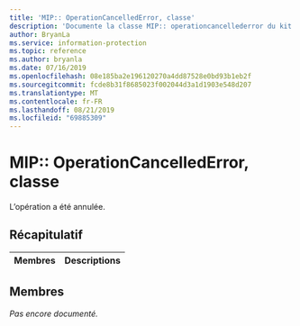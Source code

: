 ```yaml
---
title: 'MIP:: OperationCancelledError, classe'
description: 'Documente la classe MIP:: operationcancellederror du kit de développement logiciel (SDK) Microsoft Information Protection (MIP).'
author: BryanLa
ms.service: information-protection
ms.topic: reference
ms.author: bryanla
ms.date: 07/16/2019
ms.openlocfilehash: 08e185ba2e196120270a4dd87528e0bd93b1eb2f
ms.sourcegitcommit: fcde8b31f8685023f002044d3a1d1903e548d207
ms.translationtype: MT
ms.contentlocale: fr-FR
ms.lasthandoff: 08/21/2019
ms.locfileid: "69885309"
---
```

# <a name="class-mipoperationcancellederror"></a>MIP:: OperationCancelledError, classe 
L’opération a été annulée.
  
## <a name="summary"></a>Récapitulatif
 Membres                        | Descriptions                                
--------------------------------|---------------------------------------------
  
## <a name="members"></a>Membres
_Pas encore documenté._

